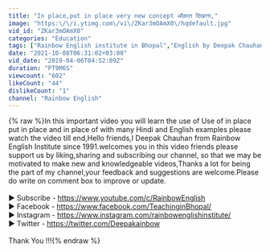 ```yaml
---
title: "In place,put in place very new concept औक़ात दिखाना,"
image: "https:\/\/i.ytimg.com\/vi\/ZKar3mOAmX0\/hqdefault.jpg"
vid_id: "ZKar3mOAmX0"
categories: "Education"
tags: ["Rainbow English institute in Bhopal","English by Deepak Chauhan","best English coaching classes for on line"]
date: "2021-10-08T06:31:02+03:00"
vid_date: "2019-04-06T04:52:09Z"
duration: "PT9M6S"
viewcount: "602"
likeCount: "44"
dislikeCount: "1"
channel: "Rainbow English"
---
```

{% raw %}In this important video you will learn the use of Use of in place put in place and in place of with many Hindi and English examples please watch the video till end,Hello friends,I Deepak Chauhan from Rainbow English Institute since 1991.welcomes you in this video friends please support us by liking,sharing and subscribing our channel, so that we may be motivated to make new and knowledgeable videos,Thanks a lot for being the part of my channel,your feedback and suggestions are welcome.Please do write on comment box to improve or update.<br /><br />► Subscribe -  <a rel="nofollow" target="blank" href="https://www.youtube.com/c/RainbowEnglish">https://www.youtube.com/c/RainbowEnglish</a><br />► Facebook -  <a rel="nofollow" target="blank" href="https://www.facebook.com/TeachinginBhopal/">https://www.facebook.com/TeachinginBhopal/</a><br />► Instagram - <a rel="nofollow" target="blank" href="https://www.instagram.com/rainbowenglishinstitute/">https://www.instagram.com/rainbowenglishinstitute/</a><br />► Twitter -       <a rel="nofollow" target="blank" href="https://twitter.com/Deepakainbow">https://twitter.com/Deepakainbow</a><br /><br />Thank You !!!{% endraw %}
